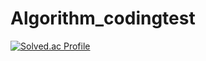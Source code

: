 # Algorithm_codingtest

[![Solved.ac Profile](http://mazassumnida.wtf/api/generate_badge?boj=chlek555)](https://solved.ac/chlek555)
  
